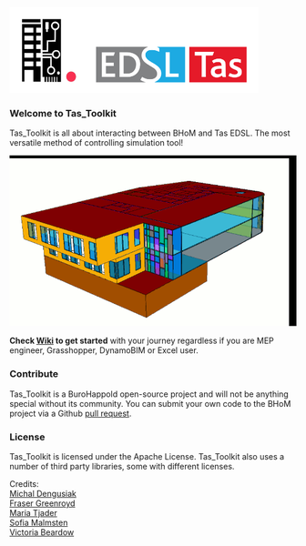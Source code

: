 <img src="https://raw.githubusercontent.com/BHoM/documentation/master/wiki/images/Tas_Toolkit/Tas_Toolkit_01.png?token=AY52hlC4U9gVNOLZlEyPQ2IBa-4D7UxWks5cHW9MwA%3D%3D" height= 150>  

### Welcome to Tas_Toolkit

  

Tas_Toolkit is all about interacting between BHoM and Tas EDSL. The most versatile method of controlling simulation  tool!

<img src="https://raw.githubusercontent.com/BHoM/documentation/master/wiki/images/Tas_Toolkit/Tas_Toolkit_3Dmodel.gif?token=AY52hvXmG9t0Vxr0FRGZEXHQ_hxpWewiks5cHYsTwA%3D%3D" height= 300>  


**Check [Wiki](https://github.com/BHoM/TAS_Toolkit/wiki) to get started** with your journey regardless if you are MEP engineer, Grasshopper, DynamoBIM or Excel user.

### Contribute ###
Tas_Toolkit is a BuroHappold open-source project and will not be anything special without its community.  You can submit your own code to the BHoM project via a Github [pull request](https://help.github.com/articles/using-pull-requests).

### License ###
Tas_Toolkit is licensed under the Apache License. Tas_Toolkit also uses a number of third party libraries, some with different licenses.

Credits:  
[Michal Dengusiak](https://github.com/michaldengusiak)  
[Fraser Greenroyd](https://github.com/FraserGreenroyd)   
[Maria Tjader](https://github.com/mariatjader)   
[Sofia Malmsten](https://github.com/SofiaMalmsten)    
[Victoria Beardow](https://github.com/vbeardow)   